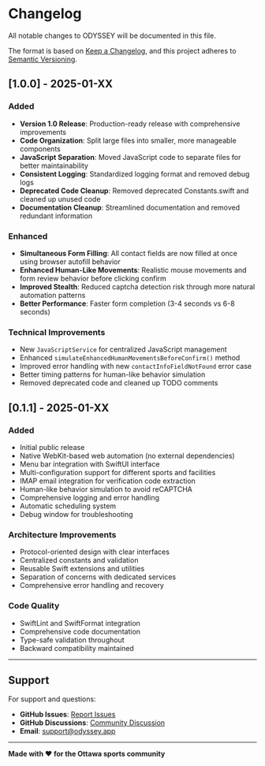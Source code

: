 # Changelog

All notable changes to ODYSSEY will be documented in this file.

The format is based on [Keep a Changelog](https://keepachangelog.com/en/1.0.0/),
and this project adheres to [Semantic Versioning](https://semver.org/spec/v2.0.0.html).

## [1.0.0] - 2025-01-XX

### Added

- **Version 1.0 Release**: Production-ready release with comprehensive improvements
- **Code Organization**: Split large files into smaller, more manageable components
- **JavaScript Separation**: Moved JavaScript code to separate files for better maintainability
- **Consistent Logging**: Standardized logging format and removed debug logs
- **Deprecated Code Cleanup**: Removed deprecated Constants.swift and cleaned up unused code
- **Documentation Cleanup**: Streamlined documentation and removed redundant information

### Enhanced

- **Simultaneous Form Filling**: All contact fields are now filled at once using browser autofill behavior
- **Enhanced Human-Like Movements**: Realistic mouse movements and form review behavior before clicking confirm
- **Improved Stealth**: Reduced captcha detection risk through more natural automation patterns
- **Better Performance**: Faster form completion (3-4 seconds vs 6-8 seconds)

### Technical Improvements

- New `JavaScriptService` for centralized JavaScript management
- Enhanced `simulateEnhancedHumanMovementsBeforeConfirm()` method
- Improved error handling with new `contactInfoFieldNotFound` error case
- Better timing patterns for human-like behavior simulation
- Removed deprecated code and cleaned up TODO comments

## [0.1.1] - 2025-01-XX

### Added

- Initial public release
- Native WebKit-based web automation (no external dependencies)
- Menu bar integration with SwiftUI interface
- Multi-configuration support for different sports and facilities
- IMAP email integration for verification code extraction
- Human-like behavior simulation to avoid reCAPTCHA
- Comprehensive logging and error handling
- Automatic scheduling system
- Debug window for troubleshooting

### Architecture Improvements

- Protocol-oriented design with clear interfaces
- Centralized constants and validation
- Reusable Swift extensions and utilities
- Separation of concerns with dedicated services
- Comprehensive error handling and recovery

### Code Quality

- SwiftLint and SwiftFormat integration
- Comprehensive code documentation
- Type-safe validation throughout
- Backward compatibility maintained

---

## Support

For support and questions:

- **GitHub Issues**: [Report Issues](https://github.com/Amet13/ODYSSEY/issues)
- **GitHub Discussions**: [Community Discussion](https://github.com/Amet13/ODYSSEY/discussions)
- **Email**: support@odyssey.app

---

**Made with ❤️ for the Ottawa sports community**
